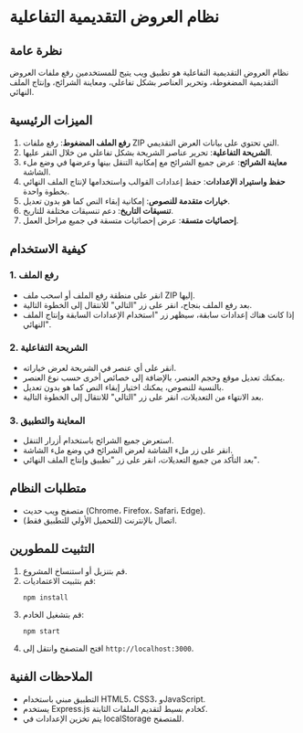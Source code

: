 # نظام العروض التقديمية التفاعلية

## نظرة عامة

نظام العروض التقديمية التفاعلية هو تطبيق ويب يتيح للمستخدمين رفع ملفات العروض التقديمية المضغوطة، وتحرير العناصر بشكل تفاعلي، ومعاينة الشرائح، وإنتاج الملف النهائي.

## الميزات الرئيسية

1. **رفع الملف المضغوط**: رفع ملفات ZIP التي تحتوي على بيانات العرض التقديمي.
2. **الشريحة التفاعلية**: تحرير عناصر الشريحة بشكل تفاعلي من خلال النقر عليها.
3. **معاينة الشرائح**: عرض جميع الشرائح مع إمكانية التنقل بينها وعرضها في وضع ملء الشاشة.
4. **حفظ واستيراد الإعدادات**: حفظ إعدادات القوالب واستخدامها لإنتاج الملف النهائي بخطوة واحدة.
5. **خيارات متقدمة للنصوص**: إمكانية إبقاء النص كما هو بدون تعديل.
6. **تنسيقات التاريخ**: دعم تنسيقات مختلفة للتاريخ.
7. **إحصائيات متسقة**: عرض إحصائيات متسقة في جميع مراحل العمل.

## كيفية الاستخدام

### 1. رفع الملف

- انقر على منطقة رفع الملف أو اسحب ملف ZIP إليها.
- بعد رفع الملف بنجاح، انقر على زر "التالي" للانتقال إلى الخطوة التالية.
- إذا كانت هناك إعدادات سابقة، سيظهر زر "استخدام الإعدادات السابقة وإنتاج الملف النهائي".

### 2. الشريحة التفاعلية

- انقر على أي عنصر في الشريحة لعرض خياراته.
- يمكنك تعديل موقع وحجم العنصر، بالإضافة إلى خصائص أخرى حسب نوع العنصر.
- بالنسبة للنصوص، يمكنك اختيار إبقاء النص كما هو بدون تعديل.
- بعد الانتهاء من التعديلات، انقر على زر "التالي" للانتقال إلى الخطوة التالية.

### 3. المعاينة والتطبيق

- استعرض جميع الشرائح باستخدام أزرار التنقل.
- انقر على زر ملء الشاشة لعرض الشرائح في وضع ملء الشاشة.
- بعد التأكد من جميع التعديلات، انقر على زر "تطبيق وإنتاج الملف النهائي".

## متطلبات النظام

- متصفح ويب حديث (Chrome، Firefox، Safari، Edge).
- اتصال بالإنترنت (للتحميل الأولي للتطبيق فقط).

## التثبيت للمطورين

1. قم بتنزيل أو استنساخ المشروع.
2. قم بتثبيت الاعتماديات:
   ```
   npm install
   ```
3. قم بتشغيل الخادم:
   ```
   npm start
   ```
4. افتح المتصفح وانتقل إلى `http://localhost:3000`.

## الملاحظات الفنية

- التطبيق مبني باستخدام HTML5، CSS3، وJavaScript.
- يستخدم Express.js كخادم بسيط لتقديم الملفات الثابتة.
- يتم تخزين الإعدادات في localStorage للمتصفح.